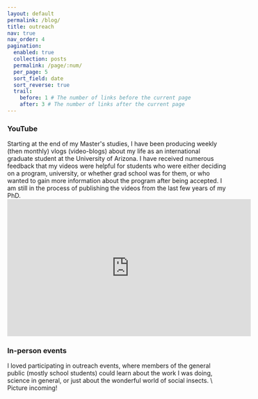 ```yaml
---
layout: default
permalink: /blog/
title: outreach
nav: true
nav_order: 4
pagination:
  enabled: true
  collection: posts
  permalink: /page/:num/
  per_page: 5
  sort_field: date
  sort_reverse: true
  trail:
    before: 1 # The number of links before the current page
    after: 3 # The number of links after the current page
---
```


<h3>YouTube</h3>
Starting at the end of my Master's studies, I have been producing weekly (then monthly) vlogs (video-blogs) about my life as an international graduate student at the University of Arizona. I have received numerous feedback that my videos were helpful for students who were either deciding on a program, university, or whether grad school was for them, or who wanted to gain more information about the program after being accepted.
I am still in the process of publishing the videos from the last few years of my PhD.

<iframe width="560" height="315" src="https://www.youtube.com/embed/videoseries?si=cIDtOqHvwkRwWIrX&amp;list=PLhic1Oo3tm8CtWMa6DnNGbLIX_pNOBvQA" title="YouTube video player" frameborder="0" allow="accelerometer; autoplay; clipboard-write; encrypted-media; gyroscope; picture-in-picture; web-share" allowfullscreen></iframe>

<h3>In-person events</h3>
I loved participating in outreach events, where members of the general public (mostly school students) could learn about the work I was doing, science in general, or just about the wonderful world of social insects.
\
Picture incoming!
